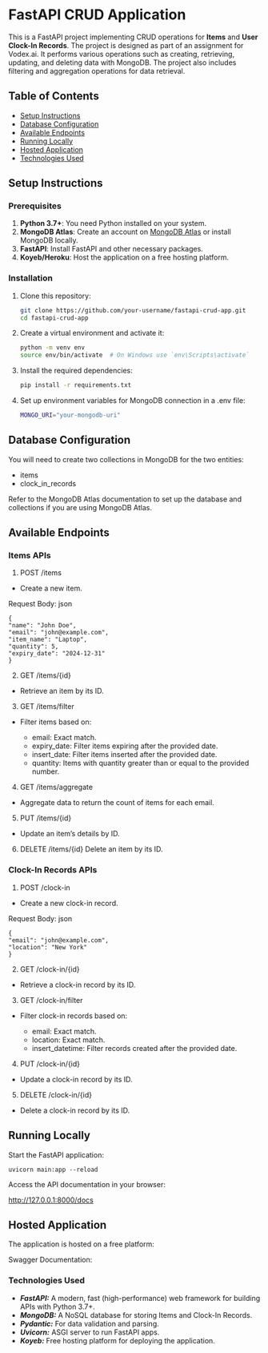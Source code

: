 # FastAPI CRUD Application

This is a FastAPI project implementing CRUD operations for **Items** and **User Clock-In Records**. The project is designed as part of an assignment for Vodex.ai. It performs various operations such as creating, retrieving, updating, and deleting data with MongoDB. The project also includes filtering and aggregation operations for data retrieval.

## Table of Contents
- [Setup Instructions](#setup-instructions)
- [Database Configuration](#database-configuration)
- [Available Endpoints](#available-endpoints)
- [Running Locally](#running-locally)
- [Hosted Application](#hosted-application)
- [Technologies Used](#technologies-used)

## Setup Instructions

### Prerequisites

1. **Python 3.7+**: You need Python installed on your system.
2. **MongoDB Atlas**: Create an account on [MongoDB Atlas](https://www.mongodb.com/cloud/atlas) or install MongoDB locally.
3. **FastAPI**: Install FastAPI and other necessary packages.
4. **Koyeb/Heroku**: Host the application on a free hosting platform.

### Installation

1. Clone this repository:

   ```bash
   git clone https://github.com/your-username/fastapi-crud-app.git
   cd fastapi-crud-app

2. Create a virtual environment and activate it:

    ```bash
    python -m venv env
    source env/bin/activate  # On Windows use `env\Scripts\activate`

3. Install the required dependencies:

    ```bash
    pip install -r requirements.txt

4. Set up environment variables for MongoDB connection in a .env file:

    ```bash
    MONGO_URI="your-mongodb-uri"

## Database Configuration

You will need to create two collections in MongoDB for the two entities:

- items
- clock_in_records

Refer to the MongoDB Atlas documentation to set up the database and collections if you are using MongoDB Atlas.

## Available Endpoints

### Items APIs
1. POST /items
- Create a new item.

Request Body:
json

    {
    "name": "John Doe",
    "email": "john@example.com",
    "item_name": "Laptop",
    "quantity": 5,
    "expiry_date": "2024-12-31"
    }

2. GET /items/{id}
- Retrieve an item by its ID.

3. GET /items/filter
- Filter items based on:

    - email: Exact match.
    - expiry_date: Filter items expiring after the provided date.
    - insert_date: Filter items inserted after the provided date.
    - quantity: Items with quantity greater than or equal to the provided number.

4. GET /items/aggregate
- Aggregate data to return the count of items for each email.

5. PUT /items/{id}
- Update an item’s details by ID.

6. DELETE /items/{id}
Delete an item by its ID.

### Clock-In Records APIs
1. POST /clock-in
- Create a new clock-in record.

Request Body:
json

    {
    "email": "john@example.com",
    "location": "New York"
    }

2. GET /clock-in/{id}
- Retrieve a clock-in record by its ID.

3. GET /clock-in/filter
- Filter clock-in records based on:

    - email: Exact match.
    - location: Exact match.
    - insert_datetime: Filter records created after the provided date.
4. PUT /clock-in/{id}
- Update a clock-in record by its ID.

5. DELETE /clock-in/{id}
- Delete a clock-in record by its ID.

## Running Locally

Start the FastAPI application:

    uvicorn main:app --reload
Access the API documentation in your browser:


http://127.0.0.1:8000/docs

## Hosted Application
The application is hosted on a free platform:

Swagger Documentation: 


### Technologies Used
- ***FastAPI:*** A modern, fast (high-performance) web framework for building APIs with Python 3.7+.
- ***MongoDB:*** A NoSQL database for storing Items and Clock-In Records.
- ***Pydantic:*** For data validation and parsing.
- ***Uvicorn:*** ASGI server to run FastAPI apps.
- ***Koyeb:*** Free hosting platform for deploying the application.